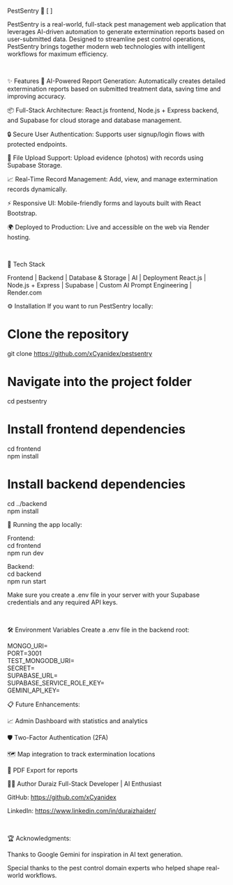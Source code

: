 PestSentry 🐛
[
]

PestSentry is a real-world, full-stack pest management web application that leverages AI-driven automation to generate extermination reports based on user-submitted data.
Designed to streamline pest control operations, PestSentry brings together modern web technologies with intelligent workflows for maximum efficiency.

<br />

✨ Features
🧠 AI-Powered Report Generation:
Automatically creates detailed extermination reports based on submitted treatment data, saving time and improving accuracy.

📦 Full-Stack Architecture:
React.js frontend, Node.js + Express backend, and Supabase for cloud storage and database management.

🔒 Secure User Authentication:
Supports user signup/login flows with protected endpoints.

📁 File Upload Support:
Upload evidence (photos) with records using Supabase Storage.

📈 Real-Time Record Management:
Add, view, and manage extermination records dynamically.

⚡ Responsive UI:
Mobile-friendly forms and layouts built with React Bootstrap.

🌍 Deployed to Production:
Live and accessible on the web via Render hosting.

<br />

🚀 Tech Stack

Frontend | Backend | Database & Storage | AI | Deployment
React.js | Node.js + Express | Supabase | Custom AI Prompt Engineering | Render.com
<br />

⚙️ Installation
If you want to run PestSentry locally:

# Clone the repository
git clone https://github.com/xCyanidex/pestsentry

# Navigate into the project folder
cd pestsentry

# Install frontend dependencies
cd frontend
<br />
npm install

# Install backend dependencies
cd ../backend
<br />
npm install

🏃 Running the app locally:
<br />

Frontend:
<br />
cd frontend
<br />
npm run dev

Backend:
<br />
cd backend
<br />
npm run start

Make sure you create a .env file in your server with your Supabase credentials and any required API keys.

<br />

🛠️ Environment Variables
Create a .env file in the backend root:

MONGO_URI=
<br />
PORT=3001
<br />
TEST_MONGODB_URI=
<br />
SECRET=
<br />
SUPABASE_URL=
<br />
SUPABASE_SERVICE_ROLE_KEY=
<br />
GEMINI_API_KEY=
<br />


📋 Future Enhancements:

📈 Admin Dashboard with statistics and analytics

🛡️ Two-Factor Authentication (2FA)

🗺️ Map integration to track extermination locations

📄 PDF Export for reports

🧑‍💻 Author
Duraiz
Full-Stack Developer | AI Enthusiast 

GitHub: https://github.com/xCyanidex

LinkedIn: https://www.linkedin.com/in/duraizhaider/

<br />

🏆 Acknowledgments:

Thanks to Google Gemini for inspiration in AI text generation.

Special thanks to the pest control domain experts who helped shape real-world workflows.


